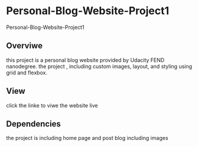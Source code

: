 # Personal-Blog-Website-Project1
Personal-Blog-Website-Project1

## Overviwe
this project is a personal blog website provided by Udacity FEND nanodegree. the project , including custom images, layout, and styling using grid and flexbox.

## View
click the linke to viwe the website live 
## Dependencies
the project is including home page and post blog including images
